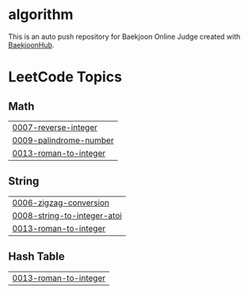 # algorithm
This is an auto push repository for Baekjoon Online Judge created with [BaekjoonHub](https://github.com/BaekjoonHub/BaekjoonHub).

<!---LeetCode Topics Start-->
# LeetCode Topics
## Math
|  |
| ------- |
| [0007-reverse-integer](https://github.com/hongdul/algorithm/tree/master/0007-reverse-integer) |
| [0009-palindrome-number](https://github.com/hongdul/algorithm/tree/master/0009-palindrome-number) |
| [0013-roman-to-integer](https://github.com/hongdul/algorithm/tree/master/0013-roman-to-integer) |
## String
|  |
| ------- |
| [0006-zigzag-conversion](https://github.com/hongdul/algorithm/tree/master/0006-zigzag-conversion) |
| [0008-string-to-integer-atoi](https://github.com/hongdul/algorithm/tree/master/0008-string-to-integer-atoi) |
| [0013-roman-to-integer](https://github.com/hongdul/algorithm/tree/master/0013-roman-to-integer) |
## Hash Table
|  |
| ------- |
| [0013-roman-to-integer](https://github.com/hongdul/algorithm/tree/master/0013-roman-to-integer) |
<!---LeetCode Topics End-->